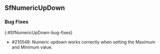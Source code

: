 ## SfNumericUpDown

### Bug Fixes
{:#SfNumericUpDown-bug-fixes}

* \#210548: Numeric updown works correctly when setting the Maximum and Minimum value.

